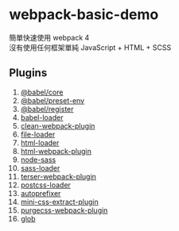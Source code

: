 # webpack-basic-demo

簡單快速使用 webpack 4  
沒有使用任何框架單純 JavaScript + HTML + SCSS

## Plugins
1. [@babel/core](https://github.com/babel/babel-loader)
2. [@babel/preset-env](https://github.com/babel/babel-loader)
3. [@babel/register](https://github.com/babel/babel-loader)
4. [babel-loader](https://github.com/babel/babel-loader)
5. [clean-webpack-plugin](https://github.com/johnagan/clean-webpack-plugin)
6. [file-loader](https://github.com/webpack-contrib/file-loader)
7. [html-loader](https://github.com/webpack-contrib/html-loader)
8. [html-webpack-plugin](https://github.com/jantimon/html-webpack-plugin)
9. [node-sass](https://github.com/webpack-contrib/sass-loader)
10. [sass-loader](https://github.com/webpack-contrib/sass-loader)
11. [terser-webpack-plugin](https://github.com/webpack-contrib/terser-webpack-plugin)
12. [postcss-loader](https://github.com/postcss/postcss-loader)
13. [autoprefixer](https://github.com/postcss/autoprefixer)
14. [mini-css-extract-plugin](https://github.com/webpack-contrib/mini-css-extract-plugin)
15. [purgecss-webpack-plugin](https://github.com/FullHuman/purgecss-webpack-plugin)
16. [glob](https://github.com/FullHuman/purgecss-webpack-plugin)
